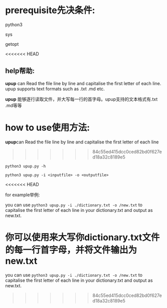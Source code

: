 # prerequisite先决条件:

python3

sys

getopt


<<<<<<< HEAD

## help帮助:

**upup** can Read the file line by line and capitalise the first letter of each line. upup supports text formats such as .txt .md etc.

**upup** 能够逐行读取文件，并大写每一行的首字母。upup支持的文本格式有.txt .md等等



how to use使用方法:
=======
**upup**can Read the file line by line and capitalise the first letter of each line
>>>>>>> 84c55ed415dcc0ced82bd0f627ed18a32c8189e5

`python3 upup.py -h`

`python3 upup.py -i <inputfile> -o <outputfile>`


<<<<<<< HEAD

for example举例:

you can use `python3 upup.py -i ./dictionary.txt -o /new.txt` to capitalise the first letter of each line in your dictionary.txt and output as new.txt.

你可以使用来大写你dictionary.txt文件的每一行首字母，并将文件输出为new.txt
=======
you can use `python3 upup.py -i ./dictionary.txt -o /new.txt` to capitalise the first letter of each line in your dictionary.txt and output as new.txt.
>>>>>>> 84c55ed415dcc0ced82bd0f627ed18a32c8189e5
